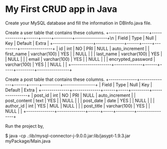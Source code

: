 # My First CRUD app in Java

  Create your MySQL database and fill the information in DBInfo.java file.

  Create a user table that contains these columns.
   +--------------------+--------------+------+-----+---------+----------------+\n
   | Field              | Type         | Null | Key | Default | Extra          |
   +--------------------+--------------+------+-----+---------+----------------+
   | id                 | int          | NO   | PRI | NULL    | auto_increment |
   | first_name         | varchar(100) | YES  |     | NULL    |                |
   | last_name          | varchar(100) | YES  |     | NULL    |                |
   | email              | varchar(100) | YES  |     | NULL    |                |
   | encrypted_password | varchar(100) | YES  |     | NULL    |                |
   +--------------------+--------------+------+-----+---------+----------------+

  Create a post table that contains these columns.
   +--------------+--------------+------+-----+---------+----------------+
   | Field        | Type         | Null | Key | Default | Extra          |
   +--------------+--------------+------+-----+---------+----------------+
   | post_id      | int          | NO   | PRI | NULL    | auto_increment |
   | post_content | text         | YES  |     | NULL    |                |
   | post_date    | date         | YES  |     | NULL    |                |
   | author_id    | int          | YES  | MUL | NULL    |                |
   | post_title   | varchar(100) | YES  |     | NULL    |                |
   +--------------+--------------+------+-----+---------+----------------+

  Run the project by,

   $ java -cp .:lib/mysql-connector-j-9.0.0.jar:lib/jasypt-1.9.3.jar myPackage/Main.java
